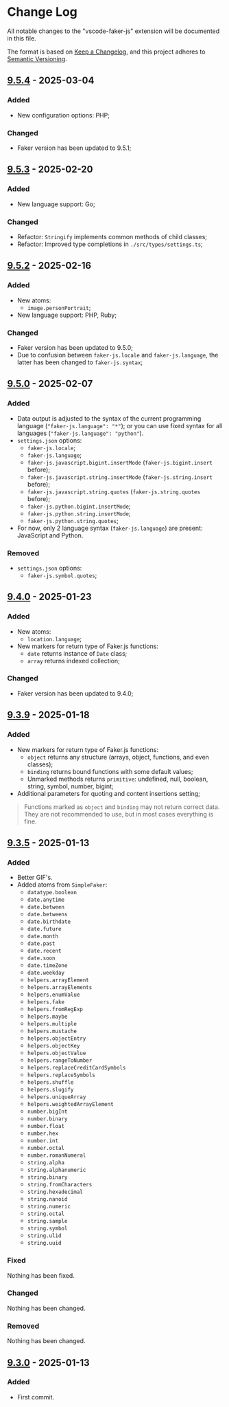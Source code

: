 # Change Log

All notable changes to the "vscode-faker-js" extension will be documented in this file.

The format is based on [Keep a Changelog](https://keepachangelog.com/en/1.1.0/),
and this project adheres to [Semantic Versioning](https://semver.org/spec/v2.0.0.html).

## [9.5.4] - 2025-03-04

### Added

- New configuration options: PHP;

### Changed

- Faker version has been updated to 9.5.1;

## [9.5.3] - 2025-02-20

### Added

- New language support: Go;

### Changed

- Refactor: `Stringify` implements common methods of child classes;
- Refactor: Improved type completions in `./src/types/settings.ts`;

## [9.5.2] - 2025-02-16

### Added

- New atoms:
  - `image.personPortrait`;
- New language support: PHP, Ruby;

### Changed

- Faker version has been updated to 9.5.0;
- Due to confusion between `faker-js.locale` and `faker-js.language`, the latter has been changed to `faker-js.syntax`;

## [9.5.0] - 2025-02-07

### Added

- Data output is adjusted to the syntax of the current programming language (`"faker-js.language": "*"`); or you can use fixed syntax for all languages (`"faker-js.language": "python"`).
- `settings.json` options:
  - `faker-js.locale`;
  - `faker-js.language`;
  - `faker-js.javascript.bigint.insertMode` (`faker-js.bigint.insert` before);
  - `faker-js.javascript.string.insertMode` (`faker-js.string.insert` before);
  - `faker-js.javascript.string.quotes` (`faker-js.string.quotes` before);
  - `faker-js.python.bigint.insertMode`;
  - `faker-js.python.string.insertMode`;
  - `faker-js.python.string.quotes`;
- For now, only 2 language syntax (`faker-js.language`) are present: JavaScript and Python.

### Removed

- `settings.json` options:
  - `faker-js.symbol.quotes`;

## [9.4.0] - 2025-01-23

### Added

- New atoms:
  - `location.language`;
- New markers for return type of Faker.js functions:
  - `date` returns instance of `Date` class;
  - `array` returns indexed collection;

### Changed

- Faker version has been updated to 9.4.0;

## [9.3.9] - 2025-01-18

### Added

- New markers for return type of Faker.js functions:
  - `object` returns any structure (arrays, object, functions, and even classes);
  - `binding` returns bound functions with some default values;
  - Unmarked methods returns `primitive`: undefined, null, boolean, string, symbol, number, bigint;
- Additional parameters for quoting and content insertions setting;

> Functions marked as `object` and `binding` may not return correct data.
> They are not recommended to use, but in most cases everything is fine.

## [9.3.5] - 2025-01-13

### Added

- Better GIF's.
- Added atoms from `SimpleFaker`:
  - `datatype.boolean`
  - `date.anytime`
  - `date.between`
  - `date.betweens`
  - `date.birthdate`
  - `date.future`
  - `date.month`
  - `date.past`
  - `date.recent`
  - `date.soon`
  - `date.timeZone`
  - `date.weekday`
  - `helpers.arrayElement`
  - `helpers.arrayElements`
  - `helpers.enumValue`
  - `helpers.fake`
  - `helpers.fromRegExp`
  - `helpers.maybe`
  - `helpers.multiple`
  - `helpers.mustache`
  - `helpers.objectEntry`
  - `helpers.objectKey`
  - `helpers.objectValue`
  - `helpers.rangeToNumber`
  - `helpers.replaceCreditCardSymbols`
  - `helpers.replaceSymbols`
  - `helpers.shuffle`
  - `helpers.slugify`
  - `helpers.uniqueArray`
  - `helpers.weightedArrayElement`
  - `number.bigInt`
  - `number.binary`
  - `number.float`
  - `number.hex`
  - `number.int`
  - `number.octal`
  - `number.romanNumeral`
  - `string.alpha`
  - `string.alphanumeric`
  - `string.binary`
  - `string.fromCharacters`
  - `string.hexadecimal`
  - `string.nanoid`
  - `string.numeric`
  - `string.octal`
  - `string.sample`
  - `string.symbol`
  - `string.ulid`
  - `string.uuid`

### Fixed

Nothing has been fixed.

### Changed

Nothing has been changed.

### Removed

Nothing has been changed.

## [9.3.0] - 2025-01-13

### Added

- First commit.

<!-- [Unreleased]: https://github.com/iibe/vscode-faker-js/compare/v9.5.4...HEAD -->

[9.5.4]: https://github.com/iibe/vscode-faker-js/compare/v9.5.3...v9.5.4
[9.5.3]: https://github.com/iibe/vscode-faker-js/compare/v9.5.2...v9.5.3
[9.5.2]: https://github.com/iibe/vscode-faker-js/compare/v9.5.0...v9.5.2
[9.5.0]: https://github.com/iibe/vscode-faker-js/compare/v9.4.0...v9.5.0
[9.4.0]: https://github.com/iibe/vscode-faker-js/releases/tag/v9.4.0
[9.3.9]: https://github.com/iibe/vscode-faker-js/releases/
[9.3.5]: https://github.com/iibe/vscode-faker-js/releases/
[9.3.0]: https://github.com/iibe/vscode-faker-js/releases/
